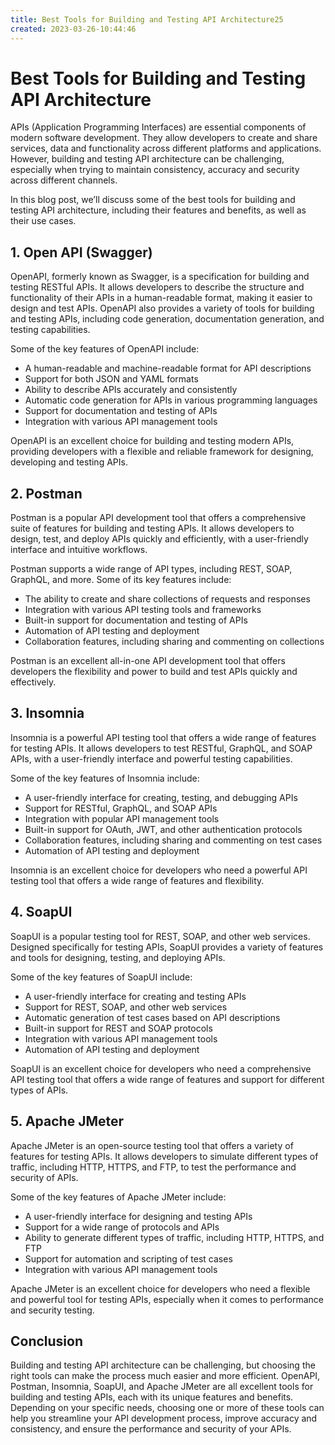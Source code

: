 ```yaml
---
title: Best Tools for Building and Testing API Architecture25
created: 2023-03-26-10:44:46
---
```


# Best Tools for Building and Testing API Architecture

APIs (Application Programming Interfaces) are essential components of modern software development. They allow developers to create and share services, data and functionality across different platforms and applications. However, building and testing API architecture can be challenging, especially when trying to maintain consistency, accuracy and security across different channels. 

In this blog post, we’ll discuss some of the best tools for building and testing API architecture, including their features and benefits, as well as their use cases.

## 1. Open API (Swagger)

OpenAPI, formerly known as Swagger, is a specification for building and testing RESTful APIs. It allows developers to describe the structure and functionality of their APIs in a human-readable format, making it easier to design and test APIs. OpenAPI also provides a variety of tools for building and testing APIs, including code generation, documentation generation, and testing capabilities.

Some of the key features of OpenAPI include:

- A human-readable and machine-readable format for API descriptions
- Support for both JSON and YAML formats
- Ability to describe APIs accurately and consistently
- Automatic code generation for APIs in various programming languages
- Support for documentation and testing of APIs
- Integration with various API management tools

OpenAPI is an excellent choice for building and testing modern APIs, providing developers with a flexible and reliable framework for designing, developing and testing APIs.

## 2. Postman

Postman is a popular API development tool that offers a comprehensive suite of features for building and testing APIs. It allows developers to design, test, and deploy APIs quickly and efficiently, with a user-friendly interface and intuitive workflows.

Postman supports a wide range of API types, including REST, SOAP, GraphQL, and more. Some of its key features include:

- The ability to create and share collections of requests and responses
- Integration with various API testing tools and frameworks
- Built-in support for documentation and testing of APIs
- Automation of API testing and deployment
- Collaboration features, including sharing and commenting on collections

Postman is an excellent all-in-one API development tool that offers developers the flexibility and power to build and test APIs quickly and effectively.

## 3. Insomnia

Insomnia is a powerful API testing tool that offers a wide range of features for testing APIs. It allows developers to test RESTful, GraphQL, and SOAP APIs, with a user-friendly interface and powerful testing capabilities.

Some of the key features of Insomnia include:

- A user-friendly interface for creating, testing, and debugging APIs
- Support for RESTful, GraphQL, and SOAP APIs
- Integration with popular API management tools
- Built-in support for OAuth, JWT, and other authentication protocols
- Collaboration features, including sharing and commenting on test cases
- Automation of API testing and deployment

Insomnia is an excellent choice for developers who need a powerful API testing tool that offers a wide range of features and flexibility.

## 4. SoapUI

SoapUI is a popular testing tool for REST, SOAP, and other web services. Designed specifically for testing APIs, SoapUI provides a variety of features and tools for designing, testing, and deploying APIs.

Some of the key features of SoapUI include:

- A user-friendly interface for creating and testing APIs
- Support for REST, SOAP, and other web services
- Automatic generation of test cases based on API descriptions
- Built-in support for REST and SOAP protocols
- Integration with various API management tools
- Automation of API testing and deployment

SoapUI is an excellent choice for developers who need a comprehensive API testing tool that offers a wide range of features and support for different types of APIs.

## 5. Apache JMeter

Apache JMeter is an open-source testing tool that offers a variety of features for testing APIs. It allows developers to simulate different types of traffic, including HTTP, HTTPS, and FTP, to test the performance and security of APIs.

Some of the key features of Apache JMeter include:

- A user-friendly interface for designing and testing APIs
- Support for a wide range of protocols and APIs
- Ability to generate different types of traffic, including HTTP, HTTPS, and FTP
- Support for automation and scripting of test cases
- Integration with various API management tools

Apache JMeter is an excellent choice for developers who need a flexible and powerful tool for testing APIs, especially when it comes to performance and security testing.

## Conclusion

Building and testing API architecture can be challenging, but choosing the right tools can make the process much easier and more efficient. OpenAPI, Postman, Insomnia, SoapUI, and Apache JMeter are all excellent tools for building and testing APIs, each with its unique features and benefits. Depending on your specific needs, choosing one or more of these tools can help you streamline your API development process, improve accuracy and consistency, and ensure the performance and security of your APIs.
